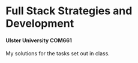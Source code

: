 # Full Stack Strategies and Development
#### Ulster University COM661

My solutions for the tasks set out in class.
